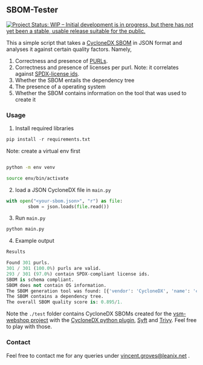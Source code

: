 ## SBOM-Tester
[![Project Status: WIP – Initial development is in progress, but there has not yet been a stable, usable release suitable for the public.](https://www.repostatus.org/badges/latest/wip.svg)](https://www.repostatus.org/#wip)

This a simple script that takes a [CycloneDX SBOM](https://cyclonedx.org/) in JSON format and analyses it against certain quality factors. Namely,
1. Correctness and presence of [PURLs](https://github.com/package-url/purl-spec).
2. Correctness and presence of licenses per purl. Note: it correlates against [SPDX-license ids](https://github.com/spdx/license-list-data).
3. Whether the SBOM entails the dependency tree
4. The presence of a operating system
5. Whether the SBOM contains information on the tool that was used to create it


### Usage

1. Install required libraries
```python
pip install -r requirements.txt
```

Note: create a virtual env first
```bash

python -m env venv

source env/bin/activate

```

2. load a JSON CycloneDX file in `main.py`

```python
with open("<your-sbom.json>", "r") as file:
        sbom = json.loads(file.read())

```


3. Run `main.py`
```bash
python main.py
```

4. Example output
```python
Results 

Found 301 purls.
301 / 301 (100.0%) purls are valid.
293 / 301 (97.0%) contain SPDX-compliant license ids.
SBOM is schema compliant.
SBOM does not contain OS information.
The SBOM generation tool was found: [{'vendor': 'CycloneDX', 'name': 'cyclonedx-gradle-plugin', 'version': '1.7.3'}].
The SBOM contains a dependency tree.
The overall SBOM quality score is: 0.895/1.

```

Note the `./test` folder contains CycloneDX SBOMs created for the [vsm-webshop project](https://github.com/leanix-public/vsm-webshop-demo) with the [CycloneDX python plugin](https://github.com/CycloneDX/cyclonedx-python), [Syft](https://github.com/anchore/syft) and [Trivy](https://github.com/aquasecurity/trivy). Feel free to play with those.

### Contact
Feel free to contact me for any queries under vincent.groves@leanix.net .